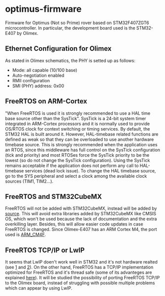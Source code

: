 # optimus-firmware
Firmware for Optimus (Not so Prime) rover based on STM32F407ZGT6 microcontroller. In particular, the development board used is the STM32-E407 by Olimex.

## Ethernet Configuration for Olimex
As stated in Olimex schematics, the PHY is setted up as follows:
 * Mode: all capable (10/100 base)
 * Auto-negotiation enabled
 * RMII configuration
 * SMI (PHY) address: 0x00

## FreeRTOS on ARM-Cortex
"When FreeRTOS is used it is strongly recommended to use a HAL time base source other than the SysTick".
SysTick is a 24-bit system timer integrated in ARM-Cortex processors and it is normally used to provide OS/RTOS clock for context switching or timing services. By default, the STM32 HAL is built around it. However, HAL-timebase related functions are defined as weak so that they can be overloaded to use another hardware timebase source. This is strongly recommended when the application uses an RTOS, since this middleware has full control on the SysTick configuration (tick and priority) and most RTOSes force the SysTick priority to be the lowest (so do not change the SysTick configuration). Using the SysTick remains acceptable if the application does not perform any call to HAL-timebase services (dead lock issue).
To change the HAL timebase source, go to the SYS peripheral and select a clock among the available clock sources (TIM1, TIM2...).

## FreeRTOS and STM32CubeMX
FreeRTOS will not be added with STM32CubeMX, instead will be added by [source](https://github.com/FreeRTOS/FreeRTOS-Kernel). This will avoid extra libraries added by STM32CubeMX like CMSIS OS, which won't be used because the lack of documentation and the extra overkilling layer. Besides, this will allow easier code updates in case FreeRTOS is changed.
Since Olimex-E407 has an ARM Cortex M4, the port used is [ARM_CM4F](https://github.com/FreeRTOS/FreeRTOS-Kernel/tree/8de8a9da1aa9b036812a72fdcd7cbdefc2789365/portable/GCC/ARM_CM4F).

## FreeRTOS TCP/IP or LwIP
It seems that LwIP doen't work well in STM32 and it's not hardware realted (see [1](https://community.st.com/s/question/0D50X0000BOtfhnSQB/how-to-make-ethernet-and-lwip-working-on-stm32) and [2](https://community.st.com/s/question/0D50X0000AhNBoWSQW/actually-working-stm32-ethernet-and-lwip-demonstration-firmware)). On the other hand, FreeRTOS has a TCP/IP implementation optimized for FreeRTOS and it's thread safe (some of its advanteges are explained [here](https://www.freertos.org/FreeRTOS_Support_Forum_Archive/November_2014/freertos_FreeRTOS_TCP_IP_stack_vs_lwIP_8324ceabj.html)). It will be studied the possibility of porting FreeRTOS TCP/IP to the Olimex board, instead of struggling with possible multiple problems which can appear by using LwIP.
